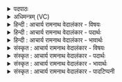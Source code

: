 <details><summary>पदपाठः</summary>

इ꣡न्द्रा꣢꣯य। सा꣡म꣢꣯। गा꣣यत। वि꣡प्रा꣢꣯य। वि। प्रा꣣य। बृहते꣢। बृ꣣ह꣢त्। ब्र꣣ह्मकृ꣡ते꣢। ब्र꣣ह्म। कृ꣡ते꣢꣯। वि꣣पश्चि꣡ते꣢। वि꣣पः। चि꣡ते꣢꣯। प꣣नस्य꣡वे꣢। ३८८।
</details>

<details><summary>अधिमन्त्रम् (VC)</summary>

- इन्द्रः
- नृमेध आङ्गिरसः
- उष्णिक्
- ऋषभः
- ऐन्द्रं काण्डम्
</details>

<details><summary>हिन्दी : आचार्य रामनाथ वेदालंकार - विषयः</summary>

अगले मन्त्र में मनुष्यों को सामगान के लिए प्रेरित किया गया है।
</details>

<details><summary>हिन्दी : आचार्य रामनाथ वेदालंकार - पदार्थः</summary>

पदार्थान्वयभाषाः -  हे मित्रो ! तुम (विप्राय) विशेषरूप से क्षतिपूर्ति करनेवाले अथवा ब्राह्मण के समान श्रेष्ठ ज्ञान का उपदेश करनेवाले, (बृहते) महान् (ब्रह्मकृते) वेदकाव्य के रचयिता, (विपश्चिते) सकल विद्याओं में पारंगत, (पनस्यवे) दूसरों की प्रशंसा और कीर्ति चाहनेवाले (इन्द्राय) राजराजेश्वर परब्रह्म परमेश्वर के लिए (बृहत्) बहुत अधिक (साम गायत) सामगान करो ॥८॥
</details>

<details><summary>हिन्दी : आचार्य रामनाथ वेदालंकार - भावार्थः</summary>

भावार्थभाषाः -  मन्त्रोक्त गुण-कर्म-स्वभाववाले, महामहिमाशाली, विराड् ब्रह्माण्ड के अधिपति परमेश्वर की सस्वर सामगान की विधि से सबको उपासना करनी चाहिए ॥८॥
</details>

<details><summary>संस्कृत : आचार्य रामनाथ वेदालंकार - विषयः</summary>

अथ जनान् सामगानाय प्रेरयति।
</details>

<details><summary>संस्कृत : आचार्य रामनाथ वेदालंकार - पदार्थः</summary>

पदार्थान्वयभाषाः -  हे सुहृदः ! यूयम् (विप्राय) विशेषेण क्षतिपूर्तिकराय। विशेषेण प्राति पूरयतीति विप्रः। यद्वा ब्राह्मणवत् सज्ज्ञानोपदेशकाय, (बृहत्) महते, (ब्रह्मकृते) वेदकाव्यस्य रचयित्रे (विपश्चिते) विदुषे, सकलविद्यासु पारंगताय (पनस्यवे२) पनः स्तुतिं प्रशंसां कीर्तिं वा परेषामिच्छतीति तस्मै। पण व्यवहारे स्तुतौ च। पनस् प्रातिपदिकात् परेच्छायां क्यचि, ‘क्याच्छन्दसि। अ० ३।२।१७०’ इति उः प्रत्ययः। (इन्द्राय) राजराजेश्वराय परब्रह्मणे (बृहत्) प्रचुरप्रचुरं यथा स्यात् तथा (साम गायत) सामगानं कुरुत ॥८॥
</details>

<details><summary>संस्कृत : आचार्य रामनाथ वेदालंकार - भावार्थः</summary>

भावार्थभाषाः -  मन्त्रोक्तगुणकर्मस्वभावो महामहिमशाली विराड्ब्रह्माण्डाधिपतिः परमेश्वरः सस्वरसामगानविधिना सर्वैरुपासनीयः ॥८॥
</details>

<details><summary>संस्कृत : आचार्य रामनाथ वेदालंकार - पादटिप्पनी</summary>

टिप्पणी:   १. ऋ० ८।९८।१, अथ० २०।६२।५। उभयत्र ‘ब्रह्मकृते’ इत्यत्र ‘धर्मकृते’ इति पाठः। साम० १०२५। २. पनस्यवे पनस्यायाऽर्च्याय। पनस्यतिरर्चतिकर्मा। निघं० ३।१४। व्यत्ययेन कृत्यार्थे उः—इति तुलसी स्वामी।
</details>